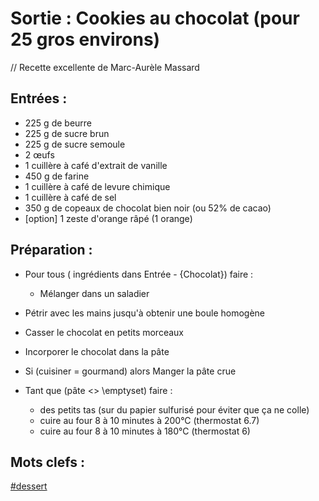 Sortie : Cookies au chocolat (pour 25 gros environs)
====================

// Recette excellente de Marc-Aurèle Massard

Entrées :
-------------

- 225 g de beurre
- 225 g de sucre brun
- 225 g de sucre semoule
- 2 œufs
- 1 cuillère à café d'extrait de vanille
- 450 g de farine
- 1 cuillère à café de levure chimique
- 1 cuillère à café de sel
- 350 g de copeaux de chocolat bien noir (ou 52% de cacao)
- [option] 1 zeste d'orange râpé (1 orange)

Préparation :
-------------

* Pour tous ( ingrédients dans Entrée - {Chocolat}) faire : 
	- Mélanger dans un saladier

* Pétrir avec les mains jusqu'à obtenir une boule homogène 

* Casser le chocolat en petits morceaux

* Incorporer le chocolat dans la pâte

* Si (cuisiner = gourmand) alors Manger la pâte crue

* Tant que (pâte <> \emptyset) faire :
	- des petits tas (sur du papier sulfurisé pour éviter que ça ne colle)
	- cuire au four 8 à 10 minutes à 200°C (thermostat 6.7)
	- cuire au four 8 à 10 minutes à 180°C (thermostat 6)

Mots clefs :
----------------

[#dessert](index.dessert.html)

